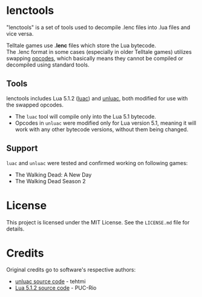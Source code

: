 # lenctools
<p>"lenctools" is a set of tools used to decompile .lenc files into .lua files and vice versa.</p>

Telltale games use <b>.lenc</b> files which store the Lua bytecode.<br/>
The .lenc format in some cases (especially in older Telltale games) utilizes swapping [opcodes](https://en.wikipedia.org/wiki/Opcode), which basically means they cannot be compiled or decompiled using standard tools.

## Tools
lenctools includes Lua 5.1.2 ([luac](https://www.lua.org/manual/5.1/luac.html)) and [unluac](https://sourceforge.net/projects/unluac/), both modified for use with the swapped opcodes.<br/>
- The `luac` tool will compile only into the Lua 5.1 bytecode.
- Opcodes in `unluac` were modified only for Lua version 5.1, meaning it will work with any other bytecode versions, without them being changed.

## Support
`luac` and `unluac` were tested and confirmed working on following games:
- The Walking Dead: A New Day
- The Walking Dead Season 2

# License
This project is licensed under the MIT License. See the `LICENSE.md` file for details.

# Credits
Original credits go to software's respective authors:<br>
- [unluac source code](https://sourceforge.net/projects/unluac/) - tehtmi<br/>
- [Lua 5.1.2 source code](https://www.lua.org/ftp/) - PUC-Rio<br/>
